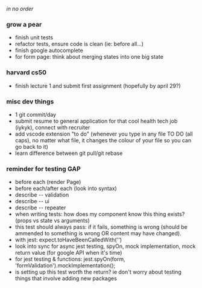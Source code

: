 *in no order*

### grow a pear
- finish unit tests
- refactor tests, ensure code is clean (ie: before all...) 
- finish google autocomplete
- for form page: think about merging states into one big state


### harvard cs50
- finish lecture 1 and submit first assignment (hopefully by april 29?)

### misc dev things
- 1 git commit/day
- submit resume to general application for that cool health tech job (iykyk), connect with recruiter
- add vscode extension "to do" (whenever you type in any file TO DO (all caps), no matter what file, it changes the colour of your file so you can go back to it)
- learn difference between git pull/git rebase


### reminder for testing GAP
- before each (render Page)
- before each/after each (look into syntax)
- describe -- validation
- describe -- ui
- describe -- repeater
- when writing tests: how does my component know this thing exists? (props vs state vs arguments)
- this test should always pass: if it fails, something is wrong (should be ammended to something is wrong OR content may have changed).
- with jest: expect.toHaveBeenCalledWith('')
- look into sync for async jest testing, spyOn, mock implementation, mock return value (for google API when it's time)
- for jest testing & functions: jest.spyOn(form, 'formValidation').mockImplementation();
- is setting up this test worth the return? ie don't worry about testing things that involve adding new packages